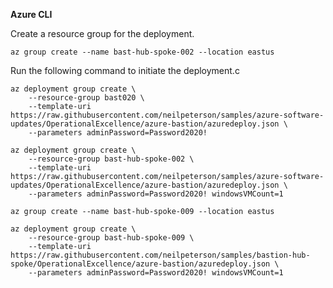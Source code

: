 **Azure CLI**

Create a resource group for the deployment.

```azurecli
az group create --name bast-hub-spoke-002 --location eastus
```

Run the following command to initiate the deployment.c

```azurecli
az deployment group create \
    --resource-group bast020 \
    --template-uri https://raw.githubusercontent.com/neilpeterson/samples/azure-software-updates/OperationalExcellence/azure-bastion/azuredeploy.json \
    --parameters adminPassword=Password2020!
```

```azurecli
az deployment group create \
    --resource-group bast-hub-spoke-002 \
    --template-uri https://raw.githubusercontent.com/neilpeterson/samples/azure-software-updates/OperationalExcellence/azure-bastion/azuredeploy.json \
    --parameters adminPassword=Password2020! windowsVMCount=1
```


```azurecli
az group create --name bast-hub-spoke-009 --location eastus
```



```azurecli
az deployment group create \
    --resource-group bast-hub-spoke-009 \
    --template-uri https://raw.githubusercontent.com/neilpeterson/samples/bastion-hub-spoke/OperationalExcellence/azure-bastion/azuredeploy.json \
    --parameters adminPassword=Password2020! windowsVMCount=1
```
